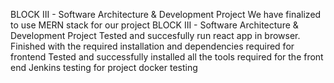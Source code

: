 BLOCK III - Software Architecture & Development Project
We have finalized to use MERN stack for our project
BLOCK III - Software Architecture & Development Project 
Tested and succesfully run react app in browser.
Finished with the required installation and dependencies required for frontend
Tested and successfully installed all the tools required for the front end 
Jenkins testing for project docker testing


